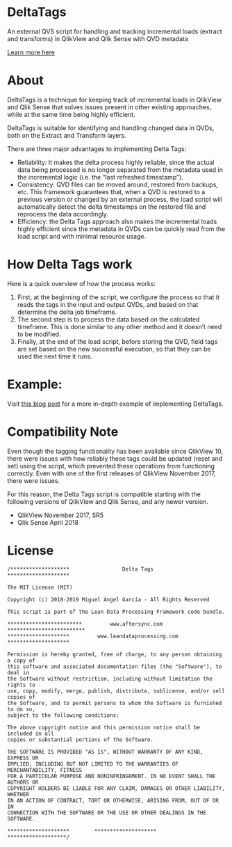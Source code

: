 # DeltaTags
An external QVS script for handling and tracking incremental loads (extract and transforms) in QlikView and Qlik Sense with QVD metadata

[Learn more here](https://aftersync.com/blog/delta-tags-a-new-mechanism-for-efficiently-keeping-track-of-incremental-reloads-in-qlikview-and-qlik-sense)

# About
DeltaTags is a technique for keeping track of incremental loads in QlikView and Qlik Sense that solves issues present in other existing approaches, while at the same time being highly efficient.

DeltaTags is suitable for identifying and handling changed data in QVDs, both on the Extract and Transform layers.

There are three major advantages to implementing Delta Tags:

* Reliability: It makes the delta process highly reliable, since the actual data being processed is no longer separated from the metadata used in the incremental logic (i.e. the “last refreshed timestamp”).
* Consistency: QVD files can be moved around, restored from backups, etc. This framework guarantees that, when a QVD is restored to a previous version or changed by an external process, the load script will automatically detect the delta timestamps on the restored file and reprocess the data accordingly.
* Efficiency: the Delta Tags approach also makes the incremental loads highly efficient since the metadata in QVDs can be quickly read from the load script and with minimal resource usage.

# How Delta Tags work
Here is a quick overview of how the process works:

1. First, at the beginning of the script, we configure the process so that it reads the tags in the input and output QVDs, and based on that determine the delta job timeframe.
2. The second step is to process the data based on the calculated timeframe. This is done similar to any other method and it doesn’t need to be modified.
3. Finally, at the end of the load script, before storing the QVD, field tags are set based on the new successful execution, so that they can be used the next time it runs.

# Example:

Visit [this blog post](https://aftersync.com/blog/delta-tags-a-new-mechanism-for-efficiently-keeping-track-of-incremental-reloads-in-qlikview-and-qlik-sense) for a more in-depth example of implementing DeltaTags.

# Compatibility Note
Even though the tagging functionality has been available since QlikView 10, there were issues with how reliably these tags could be updated (reset and set) using the script, which prevented these operations from functioning correctly. Even with one of the first releases of QlikView November 2017, there were issues.

For this reason, the Delta Tags script is compatible starting with the following versions of QlikView and Qlik Sense, and any newer version.

* QlikView November 2017, SR5
* Qlik Sense April 2018

# License

```
/*******************                 Delta Tags                 ********************

The MIT License (MIT)

Copyright (c) 2018-2019 Miguel Ángel García - All Rights Reserved

This script is part of the Lean Data Processing Framework code bundle.

************************         www.aftersync.com         *************************
********************         www.leandataprocessing.com         ********************

Permission is hereby granted, free of charge, to any person obtaining a copy of
this software and associated documentation files (the "Software"), to deal in
the Software without restriction, including without limitation the rights to
use, copy, modify, merge, publish, distribute, sublicense, and/or sell copies of
the Software, and to permit persons to whom the Software is furnished to do so,
subject to the following conditions:

The above copyright notice and this permission notice shall be included in all
copies or substantial portions of the Software.

THE SOFTWARE IS PROVIDED "AS IS", WITHOUT WARRANTY OF ANY KIND, EXPRESS OR
IMPLIED, INCLUDING BUT NOT LIMITED TO THE WARRANTIES OF MERCHANTABILITY, FITNESS
FOR A PARTICULAR PURPOSE AND NONINFRINGEMENT. IN NO EVENT SHALL THE AUTHORS OR
COPYRIGHT HOLDERS BE LIABLE FOR ANY CLAIM, DAMAGES OR OTHER LIABILITY, WHETHER
IN AN ACTION OF CONTRACT, TORT OR OTHERWISE, ARISING FROM, OUT OF OR IN
CONNECTION WITH THE SOFTWARE OR THE USE OR OTHER DEALINGS IN THE SOFTWARE.

********************		********************		*******************/
```
